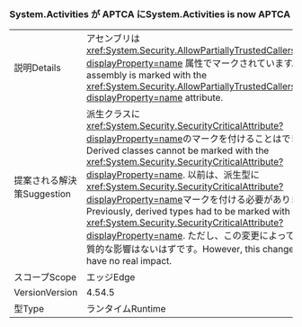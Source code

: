 ### <a name="systemactivities-is-now-aptca"></a><span data-ttu-id="9abd1-101">System.Activities が APTCA に</span><span class="sxs-lookup"><span data-stu-id="9abd1-101">System.Activities is now APTCA</span></span>

|   |   |
|---|---|
|<span data-ttu-id="9abd1-102">説明</span><span class="sxs-lookup"><span data-stu-id="9abd1-102">Details</span></span>|<span data-ttu-id="9abd1-103">アセンブリは <xref:System.Security.AllowPartiallyTrustedCallersAttribute?displayProperty=name> 属性でマークされています。</span><span class="sxs-lookup"><span data-stu-id="9abd1-103">The assembly is marked with the <xref:System.Security.AllowPartiallyTrustedCallersAttribute?displayProperty=name> attribute.</span></span>|
|<span data-ttu-id="9abd1-104">提案される解決策</span><span class="sxs-lookup"><span data-stu-id="9abd1-104">Suggestion</span></span>|<span data-ttu-id="9abd1-105">派生クラスに <xref:System.Security.SecurityCriticalAttribute?displayProperty=name>のマークを付けることはできません。</span><span class="sxs-lookup"><span data-stu-id="9abd1-105">Derived classes cannot be marked with the <xref:System.Security.SecurityCriticalAttribute?displayProperty=name>.</span></span> <span data-ttu-id="9abd1-106">以前は、派生型に <xref:System.Security.SecurityCriticalAttribute?displayProperty=name>マークを付ける必要がありました。</span><span class="sxs-lookup"><span data-stu-id="9abd1-106">Previously, derived types had to be marked with the <xref:System.Security.SecurityCriticalAttribute?displayProperty=name>.</span></span> <span data-ttu-id="9abd1-107">ただし、この変更によって生じる実質的な影響はないはずです。</span><span class="sxs-lookup"><span data-stu-id="9abd1-107">However, this change should have no real impact.</span></span>|
|<span data-ttu-id="9abd1-108">スコープ</span><span class="sxs-lookup"><span data-stu-id="9abd1-108">Scope</span></span>|<span data-ttu-id="9abd1-109">エッジ</span><span class="sxs-lookup"><span data-stu-id="9abd1-109">Edge</span></span>|
|<span data-ttu-id="9abd1-110">Version</span><span class="sxs-lookup"><span data-stu-id="9abd1-110">Version</span></span>|<span data-ttu-id="9abd1-111">4.5</span><span class="sxs-lookup"><span data-stu-id="9abd1-111">4.5</span></span>|
|<span data-ttu-id="9abd1-112">型</span><span class="sxs-lookup"><span data-stu-id="9abd1-112">Type</span></span>|<span data-ttu-id="9abd1-113">ランタイム</span><span class="sxs-lookup"><span data-stu-id="9abd1-113">Runtime</span></span>|

